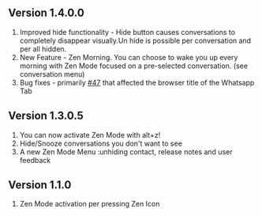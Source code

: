 Version 1.4.0.0
---------------
1. Improved hide functionality - Hide button causes conversations to completely disappear visually.Un hide is possible per conversation and per all hidden.
2. New Feature - Zen Morning. You can choose to wake you up every morning with Zen Mode focused on a pre-selected conversation. (see conversation menu)
3. Bug fixes - primarily [#47](https://github.com/zen-mode/Whatsapp-Zen-Mode/issues/47) that affected the browser title of the Whatsapp Tab

Version 1.3.0.5
---------------
1. You can now activate Zen Mode with alt+z!
2. Hide/Snooze conversations you don't want to see
3. A new Zen Mode Menu :unhiding contact, release notes and user feedback

Version 1.1.0
-------------
1. Zen Mode activation per pressing Zen Icon
